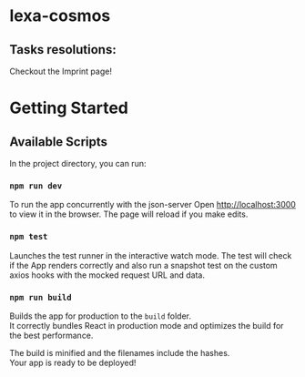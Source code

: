 # lexa-cosmos

## Tasks resolutions: 
Checkout the Imprint page!

# Getting Started
## Available Scripts

In the project directory, you can run:

### `npm run dev`
To run the app concurrently with the json-server
Open [http://localhost:3000](http://localhost:3000) to view it in the browser.
The page will reload if you make edits.


### `npm test`
Launches the test runner in the interactive watch mode.
The test will check if the App renders correctly and also run a snapshot test on the custom axios hooks with the mocked request URL and data. 


### `npm run build`
Builds the app for production to the `build` folder.\
It correctly bundles React in production mode and optimizes the build for the best performance.

The build is minified and the filenames include the hashes.\
Your app is ready to be deployed!
